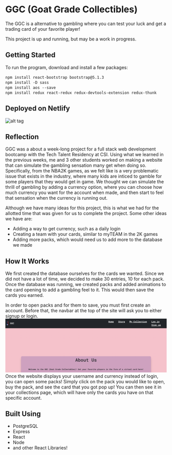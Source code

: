 # GGC (Goat Grade Collectibles)
The GGC is a alternative to gambling where you can test your luck and get a trading card of your favorite player!

This project is up and running, but may be a work in progress.


## Getting Started
To run the program, download and install a few packages:
```
npm install react-bootstrap bootstrap@5.1.3
npm install -D sass
npm install aos --save
npm install redux react-redux redux-devtools-extension redux-thunk
```
## Deployed on Netlify
![alt tag](https://dazzling-mestorf-3c615c.netlify.app/)

## Reflection
GGC was a about a week-long project for a full stack web development bootcamp with the Tech Talent Residency at CSI. Using what we learned in the previous weeks, me and 3 other students worked on making a website that can simulate the gambling sensation many get when doing so. Specifically, from the NBA2K games, as we felt like is a very problematic issue that exists in the industry, where many kids are inticed to gamble for some players that they would get in game. We thought we can simulate the thrill of gambling by adding a currency option, where you can choose how much currency you want for the account when made, and then start to feel that sensation when the currency is running out.

Although we have many ideas for this project, this is what we had for the allotted time that was given for us to complete the project. Some other ideas we have are: 
* Adding a way to get currency, such as a daily login
* Creating a team with your cards, similar to myTEAM in the 2K games
* Adding more packs, which would need us to add more to the database we made

## How It Works

We first created the database ourselves for the cards we wanted. Since we did not have a lot of time, we decided to make 30 entries, 10 for each pack. Once the database was running, we created packs and added animations to the card opening to add a gambling feel to it. This would then save the cards you earned.

In order to open packs and for them to save, you must first create an account. Before that, the navbar at the top of the site will ask you to either signup or login.
![Navbar Before](/images/NavbarBefore.png)
 Once the website displays your username and currency instead of login, you can open some packs! Simply click on the pack you would like to open, buy the pack, and see the card that you got pop up! You can then see it in your collections page, which will have only the cards you have on that specific account.

## Built Using
* PostgreSQL
* Express
* React
* Node
* and other React Libraries!

